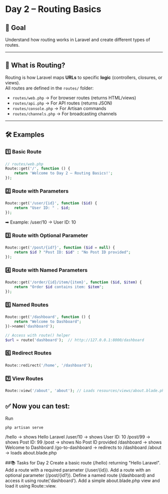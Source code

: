 # Day 2 – Routing Basics

## 🎯 Goal
Understand how routing works in Laravel and create different types of routes.

---

## 📌 What is Routing?
Routing is how Laravel maps **URLs** to specific **logic** (controllers, closures, or views).  
All routes are defined in the `routes/` folder:

- `routes/web.php` → For browser routes (returns HTML/views)
- `routes/api.php` → For API routes (returns JSON)
- `routes/console.php` → For Artisan commands
- `routes/channels.php` → For broadcasting channels

---

## 🛠 Examples

### 1️⃣ Basic Route
```php
// routes/web.php
Route::get('/', function () {
    return 'Welcome to Day 2 – Routing Basics!';
});
```

### 2️⃣ Route with Parameters
```php
Route::get('/user/{id}', function ($id) {
    return "User ID: " . $id;
});
```
➡ Example: /user/10 → User ID: 10

### 3️⃣ Route with Optional Parameter
```php
Route::get('/post/{id?}', function ($id = null) {
    return $id ? "Post ID: $id" : "No Post ID provided";
});
```

### 4️⃣ Route with Named Parameters
```php
Route::get('/order/{id}/item/{item}', function ($id, $item) {
    return "Order $id contains item: $item";
});
```

### 5️⃣ Named Routes
```php
Route::get('/dashboard', function () {
    return "Welcome to Dashboard";
})->name('dashboard');

// Access with route() helper
$url = route('dashboard');  // http://127.0.0.1:8000/dashboard
```

### 6️⃣ Redirect Routes
```php
Route::redirect('/home', '/dashboard');
```

### 7️⃣ View Routes
```php
Route::view('/about', 'about'); // Loads resources/views/about.blade.php
```

## ✅ Now you can test:
Run 
```
php artisan serve
```
/hello → shows Hello Laravel
/user/10 → shows User ID: 10
/post/99 → shows Post ID: 99
/post → shows No Post ID provided
/dashboard → shows Welcome to Dashboard
/go-to-dashboard → redirects to /dashboard
/about → loads about.blade.php

##📚 Tasks for Day 2
 Create a basic route (/hello) returning "Hello Laravel".
 Add a route with a required parameter (/user/{id}).
 Add a route with an optional parameter (/post/{id?}).
 Define a named route (/dashboard) and access it using route('dashboard').
 Add a simple about.blade.php view and load it using Route::view.